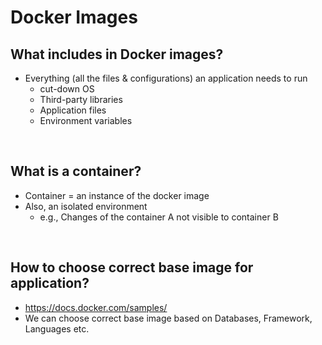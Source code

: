 # Docker Images

## What includes in Docker images?

- Everything (all the files & configurations) an application needs to run
  - cut-down OS
  - Third-party libraries
  - Application files
  - Environment variables

<br/>

## What is a container?

- Container = an instance of the docker image
- Also, an isolated environment
  - e.g., Changes of the container A not visible to container B

<br/>

## How to choose correct base image for application?

- <https://docs.docker.com/samples/>
- We can choose correct base image based on Databases, Framework, Languages etc.
